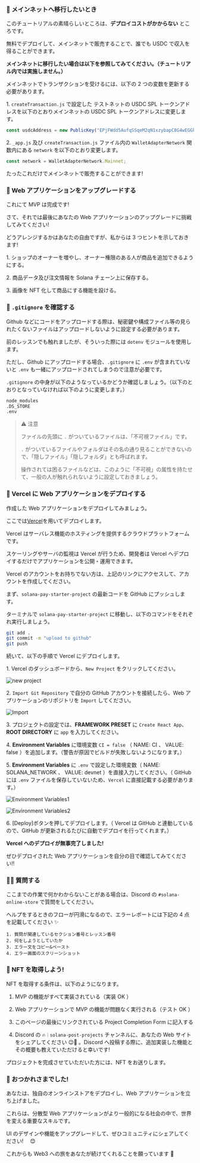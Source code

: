 ### 🚢 メインネットへ移行したいとき

このチュートリアルの素晴らしいところは、**デプロイコストがかからない** ところです。

無料でデプロイして、メインネットで販売することで、誰でも USDC で収入を得ることができます。

**メインネットに移行したい場合は以下を参照してみてください。（チュートリアル内では実施しません。）**

メインネットでトランザクションを受けるには、以下の 2 つの変数を更新する必要があります。

1\. `createTransaction.js` で設定した テストネットの USDC SPL トークンアドレスを以下のとおりメインネットの USDC SPL トークンアドレスに変更します。

```jsx
const usdcAddress = new PublicKey("EPjFWdd5AufqSSqeM2qN1xzybapC8G4wEGGkZwyTDt1v");
```

2\. `_app.js` 及び `createTransaction.js` ファイル内の `WalletAdapterNetwork` 関数内にある `network` を以下のとおり変更します。

```jsx
const network = WalletAdapterNetwork.Mainnet;
```

たったこれだけでメインネットで販売することができます!


### 🎨 Web アプリケーションをアップグレードする

これにて MVP は完成です!

さて、それでは最後にあなたの Web アプリケーションのアップグレードに挑戦してみてください!

どうアレンジするかはあなたの自由ですが、私からは 3 つヒントを示しておきます!

1\. ショップのオーナーを増やし、オーナー権限のある人が商品を追加できるようにする。

2\. 商品データ及び注文情報を Solana チェーン上に保存する。

3\. 画像を NFT 化して商品にする機能を設ける。


### 🙉 `.gitignore` を確認する

Github などにコードをアップロードする際は、秘密鍵や構成ファイル等の見られたくないファイルはアップロードしないように設定する必要があります。

前のレッスンでも触れましたが、そういった際には `dotenv` モジュールを使用します。

ただし、Github にアップロードする場合、`.gitignore` に `.env` が含まれていないと `.env` も一緒にアップロードされてしまうので注意が必要です。

`.gitignore` の中身が以下のようなっているかどうか確認しましょう。（以下のとおりとなっていなければ以下のように変更します。）

```txt
node_modules
.DS_STORE
.env
```

> ⚠️ 注意
>
> ファイルの先頭に `.` がついているファイルは、「不可視ファイル」です。
>
> `.` がついているファイルやフォルダはその名の通り見ることができないので、「隠しファイル」「隠しフォルダ」とも呼ばれます。
>
> 操作されては困るファイルなどは、このように「不可視」の属性を持たせて、一般の人が触れられないように設定しておきましょう。


### 🚀 Vercel に Web アプリケーションをデプロイする

作成した Web アプリケーションをデプロイしてみましょう。

ここでは[Vercel](https://Vercel.com)を用いてデプロイします。

Vercel はサーバレス機能のホスティングを提供するクラウドプラットフォームです。

スケーリングやサーバの監視は Vercel が行うため、開発者は Vercel へデプロイするだけでアプリケーションを公開・運用できます。

Vercel のアカウントをお持ちでない方は、上記のリンクにアクセスして、アカウントを作成してください。

まず、`solana-pay-starter-project` の最新コードを GitHub にプッシュします。

ターミナルで `solana-pay-starter-project` に移動し、以下のコマンドをそれぞれ実行しましょう。

```bash
git add .
git commit -m "upload to github"
git push
```

続いて、以下の手順で Vercel にデプロイします。

1\. Vercel のダッシュボードから、`New Project` をクリックしてください。

![new project](/public/images/303-Solana-Online-Store/section-4/4_1_1.png)

2\. `Import Git Repository` で自分の GitHub アカウントを接続したら、Web アプリケーションのリポジトリを `Import` してください。

![Import](/public/images/303-Solana-Online-Store/section-4/4_1_2.png)

3\. プロジェクトの設定では、**FRAMEWORK PRESET** に `Create React App`、**ROOT DIRECTORY** に `app` を入力してください。

4\. **Environment Variables** に環境変数 `CI = false` （ NAME: CI 、 VALUE: false ）を追加します。（警告が原因でビルドが失敗しないようになります。）

5\. **Environment Variables** に `.env` で設定した環境変数（ NAME: SOLANA_NETWORK 、 VALUE: devnet ）を直接入力してください。（ GitHub には `.env` ファイルを保存していないため、`Vercel` に直接記載する必要があります。）

![Environment Variables1](/public/images/303-Solana-Online-Store/section-4/4_1_3.png)

![Environment Variables2](/public/images/303-Solana-Online-Store/section-4/4_1_4.png)

6\. [Deploy]ボタンを押してデプロイします。（ Vercel は GitHub と連動しているので、GitHub が更新されるたびに自動でデプロイを行ってくれます。）

**Vercel へのデプロイが無事完了しました!**

ぜひデプロイされた Web アプリケーションを自分の目で確認してみてください!!


### 🙋‍♂️ 質問する

ここまでの作業で何かわからないことがある場合は、Discord の `#solana-online-store` で質問をしてください。

ヘルプをするときのフローが円滑になるので、エラーレポートには下記の 4 点を記載してください ✨

```
1. 質問が関連しているセクション番号とレッスン番号
2. 何をしようとしていたか
3. エラー文をコピー&ペースト
4. エラー画面のスクリーンショット
```


### 🎫 NFT を取得しよう!

NFT を取得する条件は、以下のようになります。

1. MVP の機能がすべて実装されている（実装 OK ）

2. Web アプリケーションで MVP の機能が問題なく実行される（テスト OK ）

3. このページの最後にリンクされている Project Completion Form に記入する

4. Discord の `🔥｜solana-post-projects` チャンネルに、あなたの Web サイトをシェアしてください 😉🎉 。Discord へ投稿する際に、追加実装した機能とその概要も教えていただけると幸いです!

プロジェクトを完成させていただいた方には、NFT をお送りします。


### 🎉 おつかれさまでした!

あなたは、独自のオンラインストアをデプロイし、Web アプリケーションを立ち上げました。

これらは、分散型 Web アプリケーションがより一般的になる社会の中で、世界を変える重要なスキルです。

UI のデザインや機能をアップグレードして、ぜひコミュニティにシェアしてください!　 😊

これからも Web3 への旅をあなたが続けてくれることを願っています 🚀
